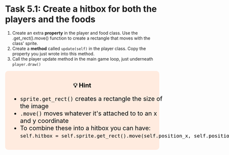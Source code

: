 # Task 5.1: Create a hitbox for both the players and the foods

1. Create an extra **property** in the player and food class. Use the .get_rect().move() function to create a rectangle that moves with the class' sprite.
2. Create a **method** called ``update(self)`` in the player class. Copy the property you just wrote into this method.
3. Call the player update method in the main game loop, just underneath ``player.draw()``

<div style="font-size: 20px; background-color: #ffebdf; color: black; padding: 15px; border-radius:10px;">
    <p style="text-align: center;"><b>💡 Hint</b><p>
    <ul style="width: 100%;">  
        <li><code>sprite.get_rect()</code> creates a rectangle the size of the image</li>
        <li><code>.move()</code> moves whatever it's attached to to an x and y coordinate</li>
        <li>To combine these into a hitbox you can have:
        <pre style="display: inline; font-size:80%;">self.hitbox = self.sprite.get_rect().move(self.position_x, self.position_y)</code></li>
    </ul>
</div>

